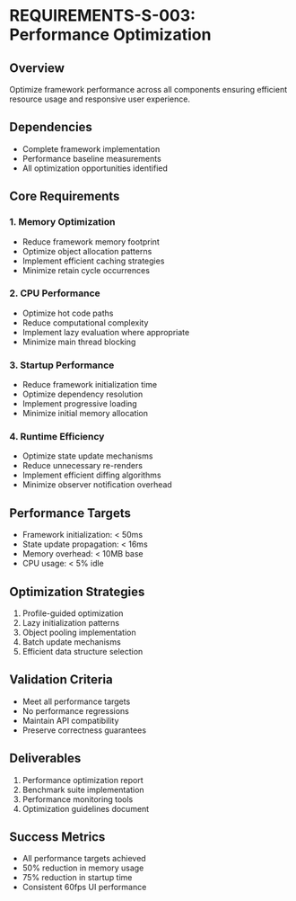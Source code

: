 # REQUIREMENTS-S-003: Performance Optimization

## Overview
Optimize framework performance across all components ensuring efficient resource usage and responsive user experience.

## Dependencies
- Complete framework implementation
- Performance baseline measurements
- All optimization opportunities identified

## Core Requirements

### 1. Memory Optimization
- Reduce framework memory footprint
- Optimize object allocation patterns
- Implement efficient caching strategies
- Minimize retain cycle occurrences

### 2. CPU Performance
- Optimize hot code paths
- Reduce computational complexity
- Implement lazy evaluation where appropriate
- Minimize main thread blocking

### 3. Startup Performance
- Reduce framework initialization time
- Optimize dependency resolution
- Implement progressive loading
- Minimize initial memory allocation

### 4. Runtime Efficiency
- Optimize state update mechanisms
- Reduce unnecessary re-renders
- Implement efficient diffing algorithms
- Minimize observer notification overhead

## Performance Targets
- Framework initialization: < 50ms
- State update propagation: < 16ms
- Memory overhead: < 10MB base
- CPU usage: < 5% idle

## Optimization Strategies
1. Profile-guided optimization
2. Lazy initialization patterns
3. Object pooling implementation
4. Batch update mechanisms
5. Efficient data structure selection

## Validation Criteria
- Meet all performance targets
- No performance regressions
- Maintain API compatibility
- Preserve correctness guarantees

## Deliverables
1. Performance optimization report
2. Benchmark suite implementation
3. Performance monitoring tools
4. Optimization guidelines document

## Success Metrics
- All performance targets achieved
- 50% reduction in memory usage
- 75% reduction in startup time
- Consistent 60fps UI performance